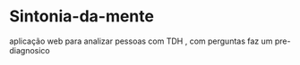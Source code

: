 # Sintonia-da-mente
aplicação web para analizar pessoas com TDH , com perguntas faz um pre-diagnosico
